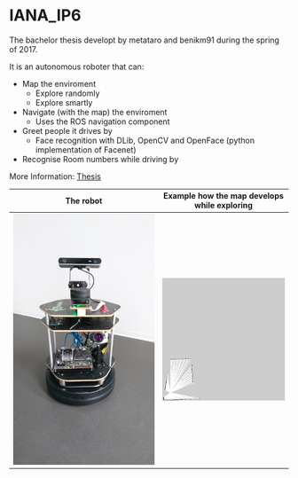 # IANA_IP6

The bachelor thesis developt by metataro and benikm91 during the spring of 2017.

It is an autonomous roboter that can:
* Map the enviroment
  - Explore randomly
  - Explore smartly
* Navigate (with the map) the enviroment
  - Uses the ROS navigation component
* Greet people it drives by
  - Face recognition with DLib, OpenCV and OpenFace (python implementation of Facenet)
* Recognise Room numbers while driving by

More Information: [Thesis](read_me_data/Thesis_v1.pdf)

| The robot | Example how the map develops while exploring |
|:---:|:---:|
| ![Alt Map development](read_me_data/IANA.png) | ![Alt Map development](read_me_data/map_development.gif) |

